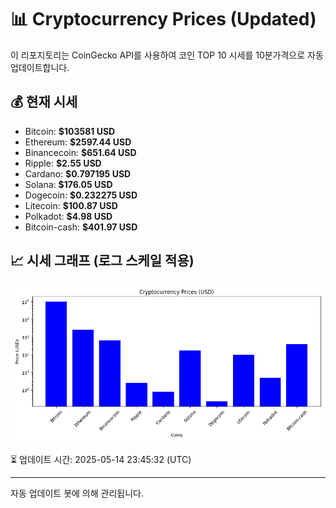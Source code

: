 
# 📊 Cryptocurrency Prices (Updated)

이 리포지토리는 CoinGecko API를 사용하여 코인 TOP 10 시세를 10분가격으로 자동 업데이트합니다.

## 💰 현재 시세
- Bitcoin: **$103581 USD**
- Ethereum: **$2597.44 USD**
- Binancecoin: **$651.64 USD**
- Ripple: **$2.55 USD**
- Cardano: **$0.797195 USD**
- Solana: **$176.05 USD**
- Dogecoin: **$0.232275 USD**
- Litecoin: **$100.87 USD**
- Polkadot: **$4.98 USD**
- Bitcoin-cash: **$401.97 USD**

## 📈 시세 그래프 (로그 스케일 적용)
![Crypto Prices](crypto_prices.png)

⏳ 업데이트 시간: 2025-05-14 23:45:32 (UTC)

---
자동 업데이트 봇에 의해 관리됩니다.
